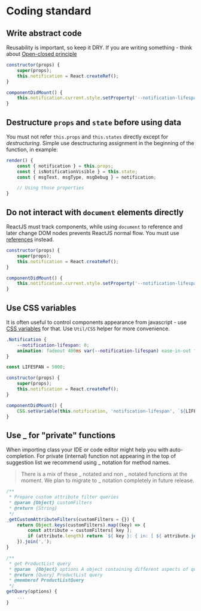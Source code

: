 # Coding standard

## Write abstract code

Reusability is important, so keep it DRY. If you are writing something - think about [Open-closed principle](https://en.wikipedia.org/wiki/Open–closed_principle) 

```javascript
constructor(props) {
    super(props);
    this.notification = React.createRef();
}

componentDidMount() {
    this.notification.current.style.setProperty('--notification-lifespan', '400ms');
}
```

## Destructure `props` and `state` before using data

You must not refer `this.props` and `this.states` directly except for _destructuring_. 
Simple use desctructuring assignment in the beginning of the function, in example:

```javascript
render() {
    const { notification } = this.props;
    const { isNotificationVisible } = this.state;
    const { msgText, msgType, msgDebug } = notification;

    // Using those properties
}
```

## Do not interact with  `document` elements directly

ReactJS must track components, while using `document` to reference and later change 
DOM nodes prevents ReactJS normal flow.
You must use [references](https://reactjs.org/docs/refs-and-the-dom.html) instead. 

```javascript
constructor(props) {
    super(props);
    this.notification = React.createRef();
}

componentDidMount() {
    this.notification.current.style.setProperty('--notification-lifespan', '400ms');
}
```

## Use CSS variables

It is often useful to control components appearance from javascript - use [CSS variables](https://developer.mozilla.org/en-US/docs/Web/CSS/--*) for that.
Use `Util/CSS` helper for more convenience.

```css
.Notification {
    --notification-lifespan: 0;
    animation: fadeout 400ms var(--notification-lifespan) ease-in-out forwards;
}
```

```javascript
const LIFESPAN = 5000;

constructor(props) {
    super(props);
    this.notification = React.createRef();
}

componentDidMount() {
    CSS.setVariable(this.notification, 'notification-lifespan', `${LIFESPAN}ms`);
}
```

## Use \_ for "private" functions

When importing class your IDE or code editor might help you with auto-completion. For private (internal) function not appearing in the top of suggestion list we recommend using \_ notation for method names.  

> There is a mix of these _ notated and non _ notated functions at the moment. We plan to migrate to \_ notation completely in future release.

```javascript
/**
 * Prepare custom attribute filter queries
 * @param {Object} customFilters
 * @return {String}
 */
_getCustomAttributeFilters(customFilters = {}) {
    return Object.keys(customFilters).map((key) => {
        const attribute = customFilters[ key ];
        if (attribute.length) return `${ key }: { in: [ ${ attribute.join(',') } ] } `;
    }).join(',');
}

/**
 * get ProductList query
 * @param  {Object} options A object containing different aspects of query, each item can be omitted
 * @return {Query} ProductList query
 * @memberof ProductListQuery
 */
getQuery(options) {
    ...
}
```

